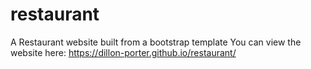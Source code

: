 # restaurant
A Restaurant website built from a bootstrap template
You can view the website here: https://dillon-porter.github.io/restaurant/

